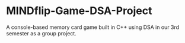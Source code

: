 # MINDflip-Game-DSA-Project
A console-based memory card game built in C++ using DSA in our 3rd semester as a group project.
